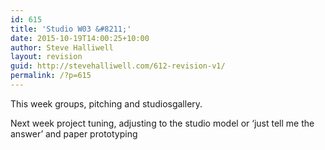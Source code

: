 ```yaml
---
id: 615
title: 'Studio W03 &#8211;'
date: 2015-10-19T14:00:25+10:00
author: Steve Halliwell
layout: revision
guid: http://stevehalliwell.com/612-revision-v1/
permalink: /?p=615
---
```

This week groups, pitching and studiosgallery.

Next week project tuning, adjusting to the studio model or &#8216;just tell me the answer&#8217; and paper prototyping